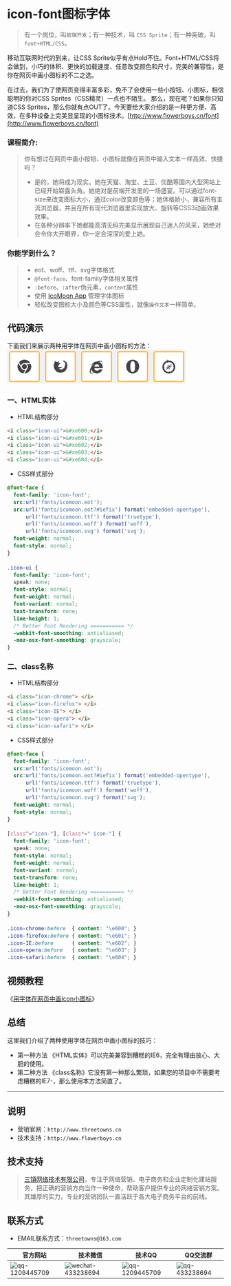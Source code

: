 # icon-font图标字体

>有一个岗位，叫`前端开发`；有一种技术，叫 `CSS Sprite`；有一种突破，叫`font+HTML/CSS`。

移动互联网时代的到来，让CSS Sprite似乎有点Hold不住。Font+HTML/CSS将会做到，小巧的体积、更快的加载速度、任意改变颜色和尺寸，完美的兼容性，是你在网页中画小图标的不二之选。

在过去，我们为了使网页变得丰富多彩，免不了会使用一些小按钮、小图标，相信聪明的你对CSS Sprites（CSS精灵）一点也不陌生。
那么，现在呢？如果你只知道CSS Sprites，那么你就有点OUT了。今天要给大家介绍的是一种更方便、高效，在多种设备上完美显呈现的小图标技术。[http://www.flowerboys.cn/font](http://www.flowerboys.cn/font)

### 课程简介:
> 你有想过在网页中画小按钮、小图标就像在网页中输入文本一样高效、快捷吗？
> * 是的，她将成为现实。她在天猫、淘宝、土豆、优酷等国内大型网站上已经开始崭露头角。她绝对是前端开发里的一场盛宴。可以通过font-size来改变图标大小，通过color改变颜色等；她体格娇小，兼容所有主流浏览器，并且在所有现代浏览器里实现放大、旋转等CSS3动画效果效果。
>* 在各种分辨率下她都能高清无码完美显示展现自己迷人的风采，她绝对会令你大开眼界，你一定会深深的爱上她。

### 你能学到什么？
>* eot、woff、ttf、svg字体格式
>* `@font-face`、font-family字体相关属性
>* `:before`、`:after`伪元素，`content`属性
>* 使用 [IcoMoon App](https://icomoon.io) 管理字体图标
>* 轻松改变图标大小及颜色等CSS属性，就像`操作文本`一样简单。

## 代码演示
下面我们来展示两种用字体在网页中画小图标的方法：
![show](source/show.jpg)

### 一、HTML实体
* HTML结构部分
```html
<i class="icon-ui">&#xe600;</i>
<i class="icon-ui">&#xe601;</i>
<i class="icon-ui">&#xe602;</i>
<i class="icon-ui">&#xe603;</i>
<i class="icon-ui">&#xe604;</i>
```

* CSS样式部分
```css
@font-face {
  font-family: 'icon-font';
  src:url('fonts/icomoon.eot');
  src:url('fonts/icomoon.eot?#iefix') format('embedded-opentype'),
      url('fonts/icomoon.ttf') format('truetype'),
      url('fonts/icomoon.woff') format('woff'),
      url('fonts/icomoon.svg') format('svg');
  font-weight: normal;
  font-style: normal;
}

.icon-ui {
  font-family: 'icon-font';
  speak: none;
  font-style: normal;
  font-weight: normal;
  font-variant: normal;
  text-transform: none;
  line-height: 1;
  /* Better Font Rendering =========== */
  -webkit-font-smoothing: antialiased;
  -moz-osx-font-smoothing: grayscale;
}
```

### 二、class名称
* HTML结构部分
```html
<i class="icon-chrome"> </i>
<i class="icon-firefox"> </i>
<i class="icon-IE"> </i>
<i class="icon-opera"> </i>
<i class="icon-safari"> </i>
```

* CSS样式部分
```css
@font-face {
  font-family: 'icon-font';
  src:url('fonts/icomoon.eot');
  src:url('fonts/icomoon.eot?#iefix') format('embedded-opentype'),
      url('fonts/icomoon.ttf') format('truetype'),
      url('fonts/icomoon.woff') format('woff'),
      url('fonts/icomoon.svg') format('svg');
  font-weight: normal;
  font-style: normal;
}

[class^="icon-"], [class*=" icon-"] {
  font-family: 'icon-font';
  speak: none;
  font-style: normal;
  font-weight: normal;
  font-variant: normal;
  text-transform: none;
  line-height: 1;
  /* Better Font Rendering =========== */
  -webkit-font-smoothing: antialiased;
  -moz-osx-font-smoothing: grayscale;
}

.icon-chrome:before  { content: "\e600"; }
.icon-firefox:before { content: "\e601"; }
.icon-IE:before      { content: "\e602"; }
.icon-opera:before   { content: "\e603"; }
.icon-safari:before  { content: "\e604"; }
```

## 视频教程 
《[用字体在网页中画Icon小图标](http://www.imooc.com/view/243)》

## 总结
这里我们介绍了两种使用字体在网页中画小图标的技巧：
* 第一种方法 《HTML实体》可以完美兼容到糟糕的IE6，完全有理由放心、大胆的使用。
* 第二种方法 《class名称》它没有第一种那么繁琐，如果您的项目中不需要考虑糟糕的IE7-，那么使用本方法简直了。

***

## 说明
* 营销官网：`http://www.threetowns.cn`
* 技术支持：`http://www.flowerboys.cn`

## 技术支持
>[三镇网络技术有限公司](http://www.threetowns.cn)，专注于网络营销、电子商务和企业定制化建站服务，把正确的营销方向当作一种使命，帮助客户提供专业的网络营销方案。其雄厚的实力，专业的营销团队一直活跃于各大电子商务平台的前线。

## 联系方式

* EMAIL联系方式：`threetowns@163.com`

| 官方网站 | 技术微信 | 技术QQ | QQ交流群 |
|--------|--------|--------|--------|
|![qq-1209445709](https://github.com/threetowns/About/raw/master/qrCode/website_threetowns.cn.jpg)|![wechat-433238694](https://github.com/threetowns/About/raw/master/qrCode/wechat_yonger_lei.jpg)|   ![qq-1209445709](https://github.com/threetowns/About/raw/master/qrCode/qq_1209445709.jpg)     |    ![qq-433238694](https://github.com/threetowns/About/raw/master/qrCode/qqGroup_433238694.jpg)    |
